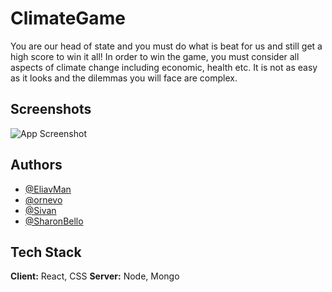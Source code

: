 
# ClimateGame
You are our head of state and you must do what is beat for us and still get a high score to win it all!
In order to win the game, you must consider all aspects of climate change including economic, health etc. 
It is not as easy as it looks and the dilemmas you will face are complex.
## Screenshots

![App Screenshot](https://res.cloudinary.com/dcbbqlssh/image/upload/v1658877634/ClimateGame/smartmockups_l62sw7lj_tgunto.png)


## Authors

- [@EliavMan](https://github.com/EliavMan)
- [@ornevo](https://github.com/ornevo)
- [@Sivan](https://github.com/Sivan)
- [@SharonBello](https://github.com/SharonBello)


## Tech Stack

**Client:** React, CSS
**Server:** Node, Mongo